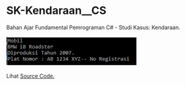 # SK-Kendaraan__CS
Bahan Ajar Fundamental Pemrograman C# - Studi Kasus: Kendaraan.<br><br>
<img src="https://github.com/RizkyKhapidsyah/SK-Kendaraan__CS/blob/master/Result/001.PNG"><br><br>
Lihat <a href="https://github.com/RizkyKhapidsyah/SK-Kendaraan__CS/blob/master/Program.cs">Source Code.</a>
